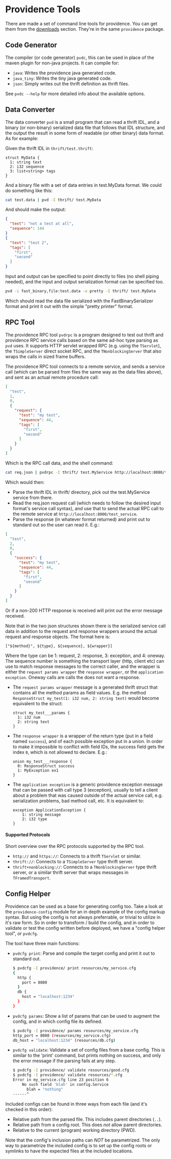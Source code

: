 Providence Tools
================

There are made a set of command line tools for providence. You can get them
from the [downloads](downloads.html) section. They're in the same `providence`
package.

## Code Generator

The compiler (or code generator) `pvdc`, this can be used in place of the maven
plugin for non-java projects. It can compile for:

- `java`: Writes the providence java generated code.
- `java_tiny`: Writes the tiny java generated code.
- `json`: Simply writes out the thrift definition as thrift files.

See `pvdc --help` for more detailed info about the available options.

## Data Converter

The data converter `pvd` is a small program that can read a thrift IDL, and a
binary (or non-binary) serialized data file that follows that IDL structure,
and the output the result in some form of readable (or other binary) data
format. As for example:

Given the thrift IDL in `thrift/test.thrift`:

```thrift
struct MyData {
  1: string text
  2: i32 sequence
  3: list<string> tags
}
```

And a binary file with a set of data entries in test.MyData format. We could
do something like this:

```sh
cat test.data | pvd -I thrift/ test.MyData
```

And should make the output:

```json
{
  "text": "not a test at all",
  "sequence": 144
}
{
  "text": "test 2",
  "tags": [
    "first",
    "second"
  ]
}
```

Input and output can be specified to point directly to files (no shell
piping needed), and the input and output serialization format can be
specified too.

```sh
pvd -i fast_binary,file:test.data -o pretty -I thrift/ test.MyData
```

Which should read the data file serialized with the FastBinarySerializer format
and print it out with the simple "pretty printer" format.

## RPC Tool

The providence RPC tool `pvdrpc` is a program designed to test out thrift and
providence RPC service calls based on the same ad-hoc type parsing as `pvd`
uses. It supports HTTP servlet wrapped RPC (e.g. using the `TServlet`), the
`TSimpleServer` direct socket RPC, and the `TNonblockingServer` that also wraps
the calls in sized frame buffers.

The providence RPC tool connects to a remote service, and sends a service call
(which can be parsed from files the same way as the data files above), and sent
as an actual remote procedure call:

```json
[
  "test",
  1,
  0,
  {
    "request": {
      "test": "my test",
      "sequence": 44,
      "tags": [
        "first",
        "second"
      ]
    }
  }
]
```

Which is the RPC call data, and the shell command:

```sh
cat req.json | pvdrpc -I thrift/ test.MyService http://localhost:8080/test_service
```

Which would then:

- Parse the thrift IDL in thrift/ directory, pick out the test.MyService service
  from there.
- Read the req.json request call (which needs to follow the desired input format's
  service call syntax), and use that to send the actual RPC call to the remote
  service at `http://localhost:8000/test_service`.
- Parse the response (in whatever format returned) and print out to standard out
  so the user can read it. E.g.:

```json
[
  "test",
  2,
  0,
  {
    "success": {
      "test": "my test",
      "sequence": 44,
      "tags": [
        "first",
        "second"
      ]
    }
  }
]
```

Or if a non-200 HTTP response is received will print out the error message
received.

Note that in the two json structures shown there is the serialized service call
data in addition to the request and response wrappers around the actual request
and response objects. The format here is:

`["${method}", ${type}, ${sequence}, ${wrapper}]`

Where the type can be 1: request, 2: response, 3: exception, and 4: oneway.
The sequence number is something the transport layer (http, client etc) can
use to match response messages to the correct caller, and the wrapper is
either the `request params wrapper` the `response wrapper`, or the
`application exception`. Oneway calls are calls the does not want a response.

- The `request params wrapper` message is a generated thrift struct that
  contains all the method params as field values. E.g. the method
  `ResponseStruct my_test(1: i32 num, 2: string text)` would become
  equivalent to the struct:

    ```thrift
    struct my_test___params {
      1: i32 num
      2: string text
    }
    ```

- The `response wrapper` is a wrapper of the return type (put in a field
  named `success`), and of each possible exception put in a union. In order
  to make it impossible to conflict with field IDs, the success field gets
  the index `0`, which is not allowed to declare. E.g.:

    ```thrift
    union my_test___response {
      0: ResponseStruct success
      1: MyException ex1
    }
    ```

- The `application exception` is a generic providence exception message that can
  be passed with call type 3 (exception), usually to tell a client about a
  problem that was caused outside of the actual service call, e.g. serialization
  problems, bad method call, etc. It is equivalent to:
  
    ```thrift
    exception ApplicationException {
        1: string message
        2: i32 type
    }
    ```

#### Supported Protocols

Short overview over the RPC protocols supported by the RPC tool.

- `http://` and `https://`: Connects to a thrift `TServlet` or similar.
- `thrift://`: Connects to a `TSimpleServer` type thrift server.
- `thrift+nonblocking://`: Connects to a `TNonblockingServer` type thrift server,
  or a similar thrift server that wraps messages in `TFramedTransport`.

## Config Helper

Providence can be used as a base for generating config too. Take a look at the
`providence-config` module for an in depth example of the config markup syntax.
But using the config is not always preferrable, or trivial to utilize in it's raw
form. So in order to transform / build the config, and in order to validate or test
the config written before deployed, we have a "config helper tool", or `pvdcfg`.

The tool have three main functions:

- `pvdcfg print`: Parse and compile the target config and print it out to standard out.

    ```sh
    $ pvdcfg -I providence/ print resources/my_service.cfg
    {
      http {
        port = 8080
      }
      db {
        host = "localhost:1234"
      }
    }
    ```

- `pvdcfg params`: Show a list of params that can be used to augment the config, and in
  which config file its defined.
  
    ```sh
    $ pvdcfg -I providence/ params resources/my_service.cfg
    http_port = 8080 (resources/my_service.cfg)
    db_host = "localhost:1234" (resources/db.cfg)
    ```

- `pvdcfg validate`: Validate a set of config files from a base config. This is similar to
  the 'print' command, but prints nothing on success, and only the error message if the parsing
  fails at any step.

    ```sh
    $ pvdcfg -I providence/ validate resources/good.cfg
    $ pvdcfg -I providence/ validate resources/*.cfg
    Error in my_service.cfg line 23 position 6
        No such field 'blah' in config.Service
          blah = "nothing"
    ------^
    ```

Included configs can be found in three ways from each file (and it's checked in this order):

- Relative path from the parsed file. This includes parent directories (`..`).
- Relative path from a config root. This does *not* allow parent directories.
- Relative to the current (program) working directory (PWD).

Note that the config's inclusion paths can *NOT* be parametrized. The only way to
parametrize the included config is to set up the config roots or symlinks to have the
expected files at the included locations.

